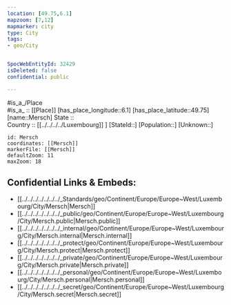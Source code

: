 ```yaml
---
location: [49.75,6.1] 
mapzoom: [7,12] 
mapmarker: city 
type: City
tags:
- geo/City


SpocWebEntityId: 32429
isDeleted: false
confidential: public

---
```

#is_a_/Place  
#is_a_ :: [[Place]] 
[has_place_longitude::6.1] 
[has_place_latitude::49.75] 
[name::Mersch] 
State ::  
Country :: [[../../../../Luxembourg]] ] 
[StateId::] 
[Population::] 
[Unknown::] 


```leaflet
id: Mersch
coordinates: [[Mersch]] 
markerFile: [[Mersch]] 
defaultZoom: 11 
maxZoom: 18
```


## Confidential Links & Embeds: 
- [[../../../../../../../_Standards/geo/Continent/Europe/Europe~West/Luxembourg/City/Mersch|Mersch]] 
- [[../../../../../../../_public/geo/Continent/Europe/Europe~West/Luxembourg/City/Mersch.public|Mersch.public]] 
- [[../../../../../../../_internal/geo/Continent/Europe/Europe~West/Luxembourg/City/Mersch.internal|Mersch.internal]] 
- [[../../../../../../../_protect/geo/Continent/Europe/Europe~West/Luxembourg/City/Mersch.protect|Mersch.protect]] 
- [[../../../../../../../_private/geo/Continent/Europe/Europe~West/Luxembourg/City/Mersch.private|Mersch.private]] 
- [[../../../../../../../_personal/geo/Continent/Europe/Europe~West/Luxembourg/City/Mersch.personal|Mersch.personal]] 
- [[../../../../../../../_secret/geo/Continent/Europe/Europe~West/Luxembourg/City/Mersch.secret|Mersch.secret]] 
